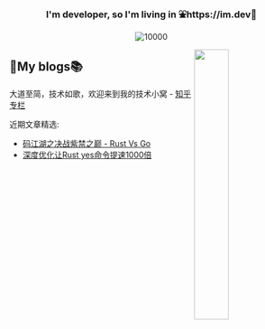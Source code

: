 <h3 align="center">I'm developer, so I'm living in ⛲️https://im.dev🌲  </h3>

<p align="middle">
   <img src="https://komarev.com/ghpvc/?username=sunface" alt="10000" />
</p>

<a href="https://github.com/savecost/datav">
  <img src="https://github.com/sunface/sunface/blob/master/assets/ferris.gif" align="right" width="35%"/>
</a>

## 📖My blogs📚
大道至简，技术如歌，欢迎来到我的技术小窝 - [知乎专栏]( https://www.zhihu.com/people/iSunface/columns)

近期文章精选:
- [码江湖之决战紫禁之巅 - Rust Vs Go](https://zhuanlan.zhihu.com/p/448011506)
- [深度优化让Rust yes命令提速1000倍](https://zhuanlan.zhihu.com/p/447134288)


